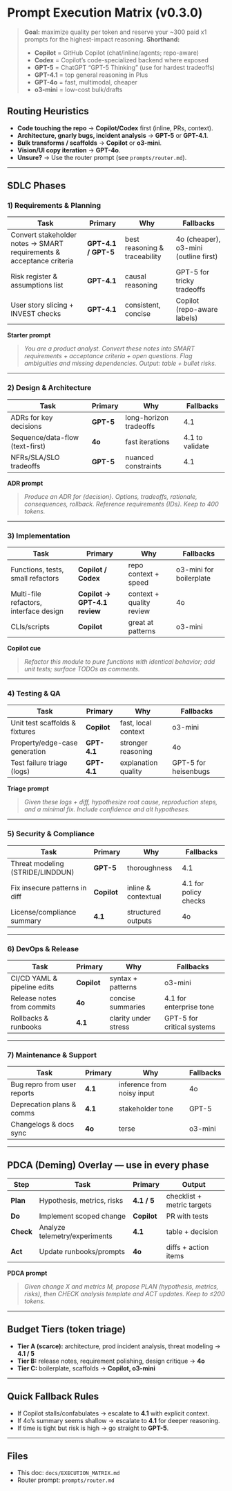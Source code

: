 # Prompt Execution Matrix (v0.3.0)

> **Goal:** maximize quality per token and reserve your ~300 paid x1 prompts for the highest-impact reasoning.
> **Shorthand:**
>
> - **Copilot** = GitHub Copilot (chat/inline/agents; repo-aware)
> - **Codex** = Copilot’s code-specialized backend where exposed
> - **GPT-5** = ChatGPT “GPT-5 Thinking” (use for hardest tradeoffs)
> - **GPT-4.1** = top general reasoning in Plus
> - **GPT-4o** = fast, multimodal, cheaper
> - **o3-mini** = low-cost bulk/drafts

## Routing Heuristics

- **Code touching the repo** → **Copilot/Codex** first (inline, PRs, context).
- **Architecture, gnarly bugs, incident analysis** → **GPT-5** or **GPT-4.1**.
- **Bulk transforms / scaffolds** → **Copilot** or **o3-mini**.
- **Vision/UI copy iteration** → **GPT-4o**.
- **Unsure?** → Use the router prompt (see `prompts/router.md`).

---

## SDLC Phases

### 1) Requirements & Planning

| Task                                                                 | Primary             | Why                           | Fallbacks                             |
| -------------------------------------------------------------------- | ------------------- | ----------------------------- | ------------------------------------- |
| Convert stakeholder notes → SMART requirements & acceptance criteria | **GPT-4.1 / GPT-5** | best reasoning & traceability | 4o (cheaper), o3-mini (outline first) |
| Risk register & assumptions list                                     | **GPT-4.1**         | causal reasoning              | GPT-5 for tricky tradeoffs            |
| User story slicing + INVEST checks                                   | **GPT-4.1**         | consistent, concise           | Copilot (repo-aware labels)           |

**Starter prompt**

> _You are a product analyst. Convert these notes into SMART requirements + acceptance criteria + open questions. Flag ambiguities and missing dependencies. Output: table + bullet risks._

---

### 2) Design & Architecture

| Task                            | Primary   | Why                    | Fallbacks       |
| ------------------------------- | --------- | ---------------------- | --------------- |
| ADRs for key decisions          | **GPT-5** | long-horizon tradeoffs | 4.1             |
| Sequence/data-flow (text-first) | **4o**    | fast iterations        | 4.1 to validate |
| NFRs/SLA/SLO tradeoffs          | **GPT-5** | nuanced constraints    | 4.1             |

**ADR prompt**

> _Produce an ADR for {decision}. Options, tradeoffs, rationale, consequences, rollback. Reference requirements {IDs}. Keep to 400 tokens._

---

### 3) Implementation

| Task                                   | Primary                      | Why                      | Fallbacks               |
| -------------------------------------- | ---------------------------- | ------------------------ | ----------------------- |
| Functions, tests, small refactors      | **Copilot / Codex**          | repo context + speed     | o3-mini for boilerplate |
| Multi-file refactors, interface design | **Copilot → GPT-4.1 review** | context + quality review | 4o                      |
| CLIs/scripts                           | **Copilot**                  | great at patterns        | o3-mini                 |

**Copilot cue**

> _Refactor this module to pure functions with identical behavior; add unit tests; surface TODOs as comments._

---

### 4) Testing & QA

| Task                           | Primary     | Why                 | Fallbacks            |
| ------------------------------ | ----------- | ------------------- | -------------------- |
| Unit test scaffolds & fixtures | **Copilot** | fast, local context | o3-mini              |
| Property/edge-case generation  | **GPT-4.1** | stronger reasoning  | 4o                   |
| Test failure triage (logs)     | **GPT-4.1** | explanation quality | GPT-5 for heisenbugs |

**Triage prompt**

> _Given these logs + diff, hypothesize root cause, reproduction steps, and a minimal fix. Include confidence and alt hypotheses._

---

### 5) Security & Compliance

| Task                             | Primary     | Why                 | Fallbacks             |
| -------------------------------- | ----------- | ------------------- | --------------------- |
| Threat modeling (STRIDE/LINDDUN) | **GPT-5**   | thoroughness        | 4.1                   |
| Fix insecure patterns in diff    | **Copilot** | inline & contextual | 4.1 for policy checks |
| License/compliance summary       | **4.1**     | structured outputs  | 4o                    |

---

### 6) DevOps & Release

| Task                        | Primary     | Why                  | Fallbacks                  |
| --------------------------- | ----------- | -------------------- | -------------------------- |
| CI/CD YAML & pipeline edits | **Copilot** | syntax + patterns    | o3-mini                    |
| Release notes from commits  | **4o**      | concise summaries    | 4.1 for enterprise tone    |
| Rollbacks & runbooks        | **4.1**     | clarity under stress | GPT-5 for critical systems |

---

### 7) Maintenance & Support

| Task                        | Primary | Why                        | Fallbacks |
| --------------------------- | ------- | -------------------------- | --------- |
| Bug repro from user reports | **4.1** | inference from noisy input | 4o        |
| Deprecation plans & comms   | **4.1** | stakeholder tone           | GPT-5     |
| Changelogs & docs sync      | **4o**  | terse                      | o3-mini   |

---

## PDCA (Deming) Overlay — use in every phase

| Step      | Task                          | Primary     | Output                     |
| --------- | ----------------------------- | ----------- | -------------------------- |
| **Plan**  | Hypothesis, metrics, risks    | **4.1 / 5** | checklist + metric targets |
| **Do**    | Implement scoped change       | **Copilot** | PR with tests              |
| **Check** | Analyze telemetry/experiments | **4.1**     | table + decision           |
| **Act**   | Update runbooks/prompts       | **4o**      | diffs + action items       |

**PDCA prompt**

> _Given change X and metrics M, propose PLAN (hypothesis, metrics, risks), then CHECK analysis template and ACT updates. Keep to ≤200 tokens._

---

## Budget Tiers (token triage)

- **Tier A (scarce):** architecture, prod incident analysis, threat modeling → **4.1 / 5**
- **Tier B:** release notes, requirement polishing, design critique → **4o**
- **Tier C:** boilerplate, scaffolds → **Copilot, o3-mini**

---

## Quick Fallback Rules

- If Copilot stalls/confabulates → escalate to **4.1** with explicit context.
- If 4o’s summary seems shallow → escalate to **4.1** for deeper reasoning.
- If time is tight but risk is high → go straight to **GPT-5**.

---

## Files

- This doc: `docs/EXECUTION_MATRIX.md`
- Router prompt: `prompts/router.md`
